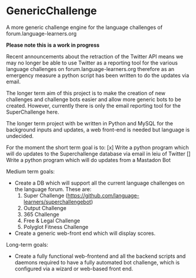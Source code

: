 # GenericChallenge
A more generic challenge engine for the language challenges of forum.language-learners.org

**Please note this is a work in progress**

Recent announcements about the retraction of the Twitter API means we may no longer be able to use Twitter as a reporting tool for the various language challenges on forum.language-learners.org therefore as an emergency measure a python script has been written to do the updates via email. 

The longer term aim of this project is to make the creation of new challenges and challenge bots easier and allow more generic bots to be created. However, currently there is only the email reporting tool for the SuperChallenge here.

The longer term project with be written in Python and MySQL for the background inputs and updates, a web front-end is needed but language is undecided. 

For the moment the short term goal is to:
 [x] Write a python program which will do updates to the Superchallenge
  database via email in leiu of Twitter
 [] Write a python program which will do updates from a Mastadon Bot

Medium term goals:
- Create a DB which will support all the current language challenges on the language forum. These are:
    1. Super Challenge (https://github.com/language-learners/superchallengebot)
    2. Output Challenge
    3. 365 Challenge
    4. Free & Legal Challenge
    5. Polyglot Fitness Challenge
- Create a generic web-front end which will display scores. 


Long-term goals:
- Create a fully functional web-frontend and all the backend scripts and daemons required to have a fully automated bot challenge, which is configured via a wizard or web-based front end. 
